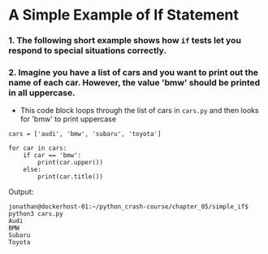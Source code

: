 # A Simple Example of If Statement

### 1. The following short example shows how `if` tests let you respond to special situations correctly.

### 2. Imagine you have a list of cars and you want to print out the name of each car. However, the value 'bmw' should be printed in all uppercase.

- This code block loops through the list of cars in `cars.py` and then looks for 'bmw' to print uppercase

```
cars = ['audi', 'bmw', 'subaru', 'toyota']

for car in cars:
    if car == 'bmw':
        print(car.upper())
    else:
        print(car.title())
```

Output:

```
jonathan@dockerhost-01:~/python_crash-course/chapter_05/simple_if$ python3 cars.py
Audi
BMW
Subaru
Toyota
```